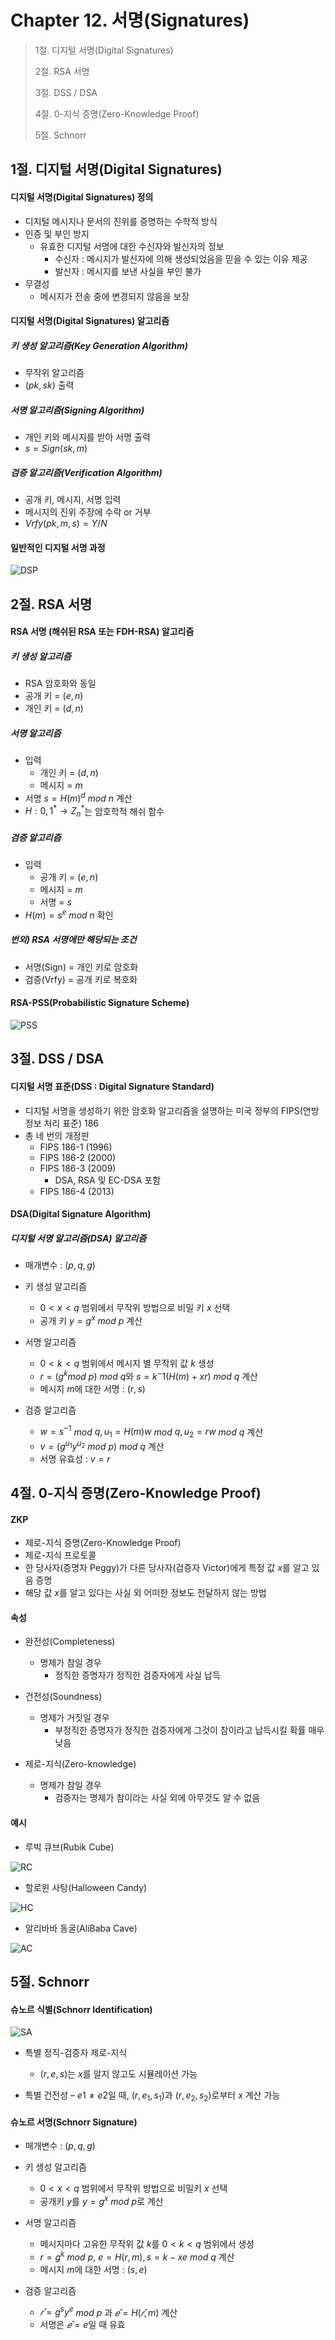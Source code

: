 # Chapter 12. 서명(Signatures)

> 1절. 디지털 서명(Digital Signatures)
>
> 2절. RSA 서명
>
> 3절. DSS / DSA
>
> 4절. 0-지식 증명(Zero-Knowledge Proof)
>
> 5절. Schnorr

## 1절. 디지털 서명(Digital Signatures)

#### 디지털 서명(Digital Signatures) 정의

- 디지털 메시지나 문서의 진위를 증명하는 수학적 방식
- 인증 및 부인 방지
  - 유효한 디지털 서명에 대한 수신자와 발신자의 정보
    - 수신자 : 메시지가 발신자에 의해 생성되었음을 믿을 수 있는 이유 제공
    - 발신자 : 메시지를 보낸 사실을 부인 불가
- 무결성
  - 메시지가 전송 중에 변경되지 않음을 보장

#### 디지털 서명(Digital Signatures) 알고리즘

##### 키 생성 알고리즘(Key Generation Algorithm)

- 무작위 알고리즘
- $(pk, sk)$ 출력

##### 서명 알고리즘(Signing Algorithm)

- 개인 키와 메시지를 받아 서명 출력
- $s = Sign(sk, m)$

##### 검증 알고리즘(Verification Algorithm)

- 공개 키, 메시지, 서명 입력
- 메시지의 진위 주장에 수락 or 거부
- $Vrfy(pk, m, s) = Y/N$

#### 일반적인 디지털 서명 과정

![DSP](https://github.com/BangYunseo/TIL/blob/main/Security/InformationSecurity/Image/ch12/DSP.PNG)

## 2절. RSA 서명

#### RSA 서명 (해쉬된 RSA 또는 FDH-RSA) 알고리즘

##### 키 생성 알고리즘

- RSA 암호화와 동일
- 공개 키 = $(e, n)$
- 개인 키 = $(d, n)$

##### 서명 알고리즘

- 입력
  - 개인 키 = $(d, n)$
  - 메시지 = $m$
- 서명 $s = H(m)^d$ $mod$ $n$ 계산
- $H : {0, 1}^* → Z_n^*$는 암호학적 해쉬 함수

##### 검증 알고리즘

- 입력
  - 공개 키 = $(e, n)$
  - 메시지 = $m$
  - 서명 = $s$
- $H(m) = s^e$ $mod$ $n$ 확인

##### 번외) RSA 서명에만 해당되는 조건

- 서명(Sign) = 개인 키로 암호화
- 검증(Vrfy) = 공개 키로 복호화

#### RSA-PSS(Probabilistic Signature Scheme)

![PSS](https://github.com/BangYunseo/TIL/blob/main/Security/InformationSecurity/Image/ch12/PSS.PNG)

## 3절. DSS / DSA

#### 디지털 서명 표준(DSS : Digital Signature Standard)

- 디지털 서명을 생성하기 위한 암호화 알고리즘을 설명하는 미국 정부의 FIPS(연방 정보 처리 표준) 186
- 총 네 번의 개정판
  - FIPS 186-1 (1996)
  - FIPS 186-2 (2000)
  - FIPS 186-3 (2009)
    - DSA, RSA 및 EC-DSA 포함
  - FIPS 186-4 (2013)

#### DSA(Digital Signature Algorithm)

##### 디지털 서명 알고리즘(DSA) 알고리즘

- 매개변수 : $(p, q, g)$

- 키 생성 알고리즘

  - $0 < x < q$ 범위에서 무작위 방법으로 비밀 키 $x$ 선택
  - 공개 키 $y = g^x$ $mod$ $p$ 계산

- 서명 알고리즘

  - $0 < k < q$ 범위에서 메시지 별 무작위 값 $k$ 생성
  - $r = (g^k mod$ $p)$ $mod$ $q$와 $s = k^−1(H(m) + xr)$ $mod$ $q$ 계산
  - 메시지 $m$에 대한 서명 : $(r, s)$

- 검증 알고리즘
  - $w = s^{−1}$ $mod$ $q, u_1 = H(m)w$ $mod$ $q, u_2 = rw$ $mod$ $q$ 계산
  - $v = (g^{u_1} y^{u_2}$ $mod$ $p)$ $mod$ $q$ 계산
  - 서명 유효성 : $v = r$

## 4절. 0-지식 증명(Zero-Knowledge Proof)

#### ZKP

- 제로-지식 증명(Zero-Knowledge Proof)
- 제로-지식 프로토콜
- 한 당사자(증명자 Peggy)가 다른 당사자(검증자 Victor)에게 특정 값 $x$를 알고 있음 증명
- 해당 값 $x$를 알고 있다는 사실 외 어떠한 정보도 전달하지 않는 방법

#### 속성

- 완전성(Completeness)

  - 명제가 참일 경우
    - 정직한 증명자가 정직한 검증자에게 사실 납득

- 건전성(Soundness)

  - 명제가 거짓일 경우
    - 부정직한 증명자가 정직한 검증자에게 그것이 참이라고 납득시킬 확률 매우 낮음

- 제로-지식(Zero-knowledge)

  - 명제가 참일 경우
    - 검증자는 명제가 참이라는 사실 외에 아무것도 알 수 없음

#### 예시

- 루빅 큐브(Rubik Cube)

![RC](https://github.com/BangYunseo/TIL/blob/main/Security/InformationSecurity/Image/ch12/RC.PNG)

- 할로윈 사탕(Halloween Candy)

![HC](https://github.com/BangYunseo/TIL/blob/main/Security/InformationSecurity/Image/ch12/HC.PNG)

- 알리바바 동굴(AliBaba Cave)

![AC](https://github.com/BangYunseo/TIL/blob/main/Security/InformationSecurity/Image/ch12/AC.PNG)

## 5절. Schnorr

#### 슈노르 식별(Schnorr Identification)

![SA](https://github.com/BangYunseo/TIL/blob/main/Security/InformationSecurity/Image/ch12/SA.PNG)

- 특별 정직-검증자 제로-지식

  - $(r, e, s)$는 $x$를 알지 않고도 시뮬레이션 가능

- 특별 건전성
  – $e1 ≠ e2$일 때, $(r, e_1, s_1)$과 $(r, e_2, s_2)$로부터 $x$ 계산 가능

#### 슈노르 서명(Schnorr Signature)

- 매개변수 : $(p, q, g)$

- 키 생성 알고리즘

  - $0 < x < q$ 범위에서 무작위 방법으로 비밀키 $x$ 선택
  - 공개키 $y$를 $y = g^x$ $mod$ $p$로 계산

- 서명 알고리즘

  - 메시지마다 고유한 무작위 값 $k$를 $0 < k < q$ 범위에서 생성
  - $r = g^k$ $mod$ $p,$ $e = H(r,m), s=k−xe$ $mod$ $q$ 계산
  - 메시지 $m$에 대한 서명 : $(s, e)$

- 검증 알고리즘
  - $𝑟̂ = g^sy^e$ $mod$ $p$ 과 $𝑒̂ = H(𝑟̂, m)$ 계산
  - 서명은 $𝑒̂ = e$일 때 유효
